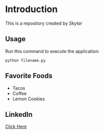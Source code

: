 # Introduction

This is a repository created by *Skylar*

## Usage

Run this command to execute the application:

`python filename.py`

## Favorite Foods

* Tacos
* Coffee
* Lemon Cookies

## LinkedIn

[Click Here](https://www.linkedin.com)
